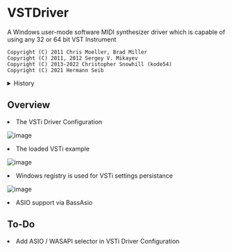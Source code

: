 # VSTDriver
A Windows user-mode software MIDI synthesizer driver which is capable of using any 32 or 64 bit VST Instrument

<code>Copyright (C) 2011 Chris Moeller, Brad Miller</code><br>
<code>Copyright (C) 2011, 2012 Sergey V. Mikayev</code><br>
<code>Copyright (C) 2013-2022 Christopher Snowhill (kode54)</code><br>
<code>Copyright (C) 2021 Hermann Seib</code>

<details>
 <summary>History</summary>
  <i>
   I discovered this driver in May 2020 and at the end of 2020 I decided to add ASIO support and fix the broken VSTi settings persistence.
   
   ASIO support was added by using BassAsio and the VSTi settings persistance was fixed by saving the chunks to the Windows registry.
   
   At the end of July 2021 the only missing fix was the installer which I wanted to take from the munt project and then make it public.
   
   Unfortunately at this point I lost the code completely.
   
   While I'm still trying to get to the same refactoring point, most of it is done and the Hermann Seib installer is included. 
  </i>
  
</details>

## Overview
<li>The VSTi Driver Configuration</li>

![image](https://user-images.githubusercontent.com/100102043/155243100-daf26d14-cc68-4756-8f61-bb25949199d7.png)

<li>The loaded VSTi example</li>

![image](https://user-images.githubusercontent.com/100102043/155242979-be7ed294-53eb-4afd-98be-fad7232218ae.png)

<li>Windows registry is used for VSTi settings persistance</li>

![image](https://user-images.githubusercontent.com/100102043/155243242-4c409017-0686-4382-828f-9c599fd186ef.png)

<li>ASIO support via BassAsio</li>

## To-Do
<li>Add ASIO / WASAPI selector in VSTi Driver Configuration</li>
